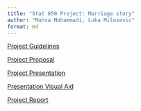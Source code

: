 ```yaml
---
title: "Stat 850 Project: Marriage story"
author: "Mahsa Mohammadi, Luka Milosevic"
format: md
---
```


[Project Guidelines](guidelines.qmd)

[Project Proposal](proposal.qmd)

[Project Presentation]() <!-- Add a link to your Youtube presentation -->

[Presentation Visual Aid](slides.qmd) <!-- Change this to link to your visual aid -->

[Project Report](report.qmd)
